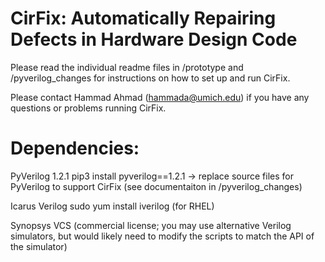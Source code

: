 # CirFix: Automatically Repairing Defects in Hardware Design Code

Please read the individual readme files in /prototype and /pyverilog_changes for instructions on how to set up and run CirFix.

Please contact Hammad Ahmad (hammada@umich.edu) if you have any questions or problems running CirFix.

# Dependencies:

PyVerilog 1.2.1
    pip3 install pyverilog==1.2.1
    -> replace source files for PyVerilog to support CirFix (see documentaiton in /pyverilog_changes)

Icarus Verilog
    sudo yum install iverilog (for RHEL)

Synopsys VCS
    (commercial license; you may use alternative Verilog simulators, but would likely need to modify the scripts to match the API of the simulator)
